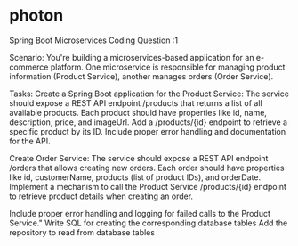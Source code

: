 # photon

Spring Boot Microservices Coding Question :1
 
Scenario:
You're building a microservices-based application for an e-commerce platform. One microservice is responsible for managing product information (Product Service), another manages orders (Order Service). 
 
Tasks:
Create a Spring Boot application for the Product Service:
The service should expose a REST API endpoint /products that returns a list of all available products.
Each product should have properties like id, name, description, price, and imageUrl.
Add a /products/{id} endpoint to retrieve a specific product by its ID. Include proper error handling and documentation for the API. 
 
Create Order Service:
The service should expose a REST API endpoint /orders that allows creating new orders.
Each order should have properties like id, customerName, products (list of product IDs), and orderDate.
Implement a mechanism to call the Product Service /products/{id} endpoint to retrieve product details when creating an order.
 
Include proper error handling and logging for failed calls to the Product Service."
Write SQL for creating the corresponding  database tables
Add the repository to read from database tables
